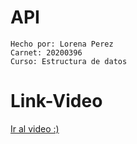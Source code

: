 # API
```
Hecho por: Lorena Perez
Carnet: 20200396
Curso: Estructura de datos
```
# Link-Video
[Ir al video :)](https://youtu.be/IccMJ9ipKEQ)